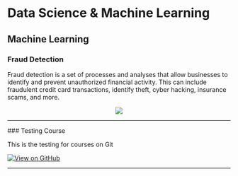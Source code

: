 # Data Science & Machine Learning


## Machine Learning

### Fraud Detection

Fraud detection is a set of processes and analyses that allow businesses to identify and prevent unauthorized financial activity. This can include fraudulent credit card transactions, identify theft, cyber hacking, insurance scams, and more.

<center><img src="assets/img/fraud_detection.jpg"/></center>

<hr>
### Testing Course

  This is the testing for courses on Git

[![View on GitHub](https://img.shields.io/badge/GitHub-View_on_GitHub-blue?logo=GitHub)](https://github.com/parvaizabidi/Course)

<hr>
